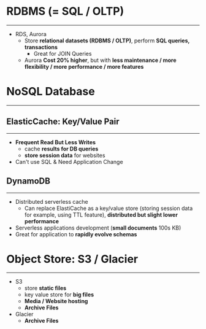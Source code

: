 # RDBMS (= SQL / OLTP)
---

* RDS, Aurora
	* Store **relational datasets (RDBMS / OLTP)**, perform **SQL queries, transactions**
		* Great for JOIN Queries
	* Aurora **Cost 20% higher**, but with **less maintenance / more flexibility / more performance / more features**


# NoSQL Database
---

## ElasticCache: Key/Value Pair
---

* **Frequent Read But Less Writes**
	* cache **results for DB queries**
	* **store session data** for websites
* Can't use SQL & Need Application Change

## DynamoDB
---

* Distributed serverless cache
	* Can replace ElastiCache as a key/value store (storing session data for example, using TTL feature), **distributed but slight lower performance**
* Serverless applications development (**small documents** 100s KB)
* Great for application to **rapidly evolve schemas**

# Object Store: S3 / Glacier
---

* S3
	* store **static files**
	* key value store for **big files**
	* **Media / Website hosting**
	* **Archive Files**
* Glacier
	* **Archive Files**